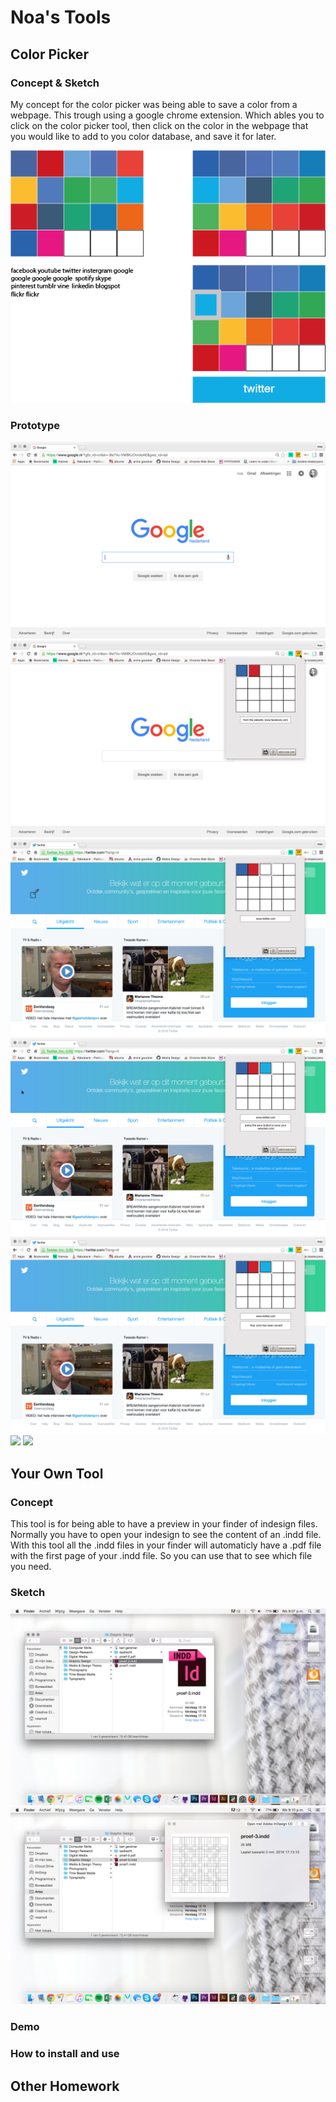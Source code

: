 # Noa's Tools

## Color Picker

### Concept & Sketch

My concept for the color picker was being able to save a color from a webpage. This trough using a google chrome extension. Which ables you to click on the color picker tool, then click on the color in the webpage that you would like to add to you color database, and save it for later.

![](img/demo1.png)

### Prototype

![](img/begin_1.jpg)
![](img/scherm_2.jpg)
![](img/scherm_4.jpg)
![](img/scherm_5.jpg)
![](img/scherm_6.jpg)
![](img/scherm_7.jpg)
![](img/scherm_8.jpg)

## Your Own Tool

### Concept

This tool is for being able to have a preview in your finder of indesign files. Normally you have to open your indesign to see the content of an .indd file. With this tool all the .indd files in your finder will automaticly have a .pdf file with the first page of your .indd file. So you can use that to see which file you need.

### Sketch
![](img/pre.jpg)
![](img/preview.jpg)

### Demo

### How to install and use

## Other Homework

